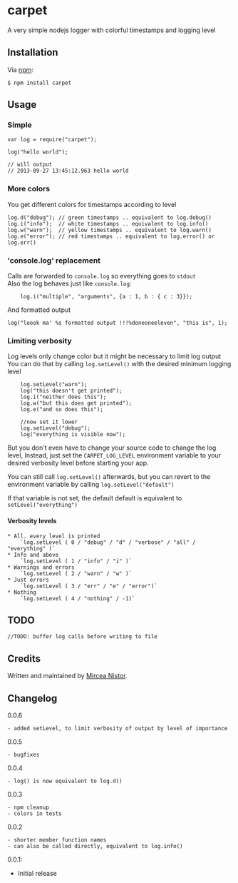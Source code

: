 carpet
========
A very simple nodejs logger with colorful timestamps and logging level

## Installation

Via [npm][1]:

    $ npm install carpet

## Usage

### Simple

    var log = require("carpet");
    
    log("hello world");
    
    // will output
    // 2013-09-27 13:45:12.963 hello world

### More colors

You get different colors for timestamps according to level
    
    log.d("debug"); // green timestamps .. equivalent to log.debug()
    log.i("info");	// white timestamps .. equivalent to log.info()
    log.w("warn");	// yellow timestamps .. equivalent to log.warn()
    log.e("error");	// red timestamps .. equivalent to log.error() or log.err()

### 'console.log' replacement

Calls are forwarded to `console.log` so everything goes to `stdout`    
Also the log behaves just like `console.log`:
		
		log.i("multiple", "arguments", {a : 1, b : { c : 3}});

And formatted output

    log("loook ma' %s formatted output !!!%doneoneeleven", "this is", 1);


### Limiting verbosity

Log levels only change color but it might be necessary to limit log output
You can do that by calling `log.setLevel()` with the desired minimum logging level

		log.setLevel("warn");
		log("this doesn't get printed");
		log.i("neither does this");
		log.w("but this does get printed");
		log.e("and so does this");
		
		//now set it lower
		log.setLevel("debug");
		log("everything is visible now");
		
But you don't even have to change your source code to change the log level,
Instead, just set the `CARPET_LOG_LEVEL` environment variable
to your desired verbosity level before starting your app.

You can still call `log.setLevel()` afterwards, but you can revert to the environment variable
by calling `log.setLevel("default")`

If that variable is not set, the default default is equivalent to `setLevel("everything")`

#### Verbosity levels
	
	* All. every level is printed
		`log.setLevel ( 0 / "debug" / "d" / "verbose" / "all" / "everything" )`
	* Info and above
		`log.setLevel ( 1 / "info" / "i" )`
	* Warnings and errors
		`log.setLevel ( 2 / "warn" / "w" )`
	* Just errors
		`log.setLevel ( 3 / "err" / "e" / "error")`
	* Nothing
		`log.setLevel ( 4 / "nothing" / -1)`
		
## TODO

    //TODO: buffer log calls before writing to file

## Credits

Written and maintained by [Mircea Nistor][2].

## Changelog

0.0.6
	
	- added setLevel, to limit verbosity of output by level of importance

0.0.5

	- bugfixes

0.0.4
	
	- log() is now equivalent to log.d()

0.0.3
	
	- npm cleanup
	- colors in tests

0.0.2

	- shorter member function names
	- can also be called directly, equivalent to log.info()

0.0.1:

  - Initial release

[1]: http://npmjs.org
[2]: mailto:mirceanis@gmail.com